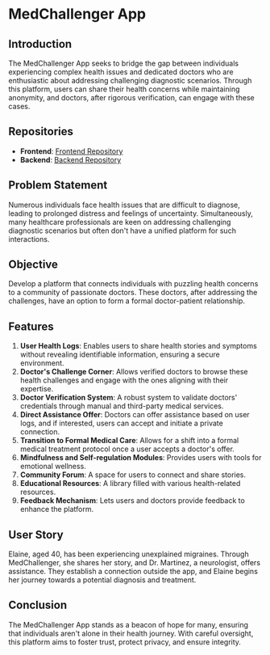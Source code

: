 # MedChallenger App

## Introduction

The MedChallenger App seeks to bridge the gap between individuals experiencing complex health issues and dedicated doctors who are enthusiastic about addressing challenging diagnostic scenarios. Through this platform, users can share their health concerns while maintaining anonymity, and doctors, after rigorous verification, can engage with these cases.

## Repositories

- **Frontend**: [Frontend Repository](https://github.com/Shani4-1/med-challenger-frontend.git)
- **Backend**: [Backend Repository](https://github.com/Shani4-1/med-challenger-backend.git)

## Problem Statement

Numerous individuals face health issues that are difficult to diagnose, leading to prolonged distress and feelings of uncertainty. Simultaneously, many healthcare professionals are keen on addressing challenging diagnostic scenarios but often don't have a unified platform for such interactions.

## Objective

Develop a platform that connects individuals with puzzling health concerns to a community of passionate doctors. These doctors, after addressing the challenges, have an option to form a formal doctor-patient relationship.

## Features

1. **User Health Logs**: Enables users to share health stories and symptoms without revealing identifiable information, ensuring a secure environment.
2. **Doctor's Challenge Corner**: Allows verified doctors to browse these health challenges and engage with the ones aligning with their expertise.
3. **Doctor Verification System**: A robust system to validate doctors' credentials through manual and third-party medical services.
4. **Direct Assistance Offer**: Doctors can offer assistance based on user logs, and if interested, users can accept and initiate a private connection.
5. **Transition to Formal Medical Care**: Allows for a shift into a formal medical treatment protocol once a user accepts a doctor's offer.
6. **Mindfulness and Self-regulation Modules**: Provides users with tools for emotional wellness.
7. **Community Forum**: A space for users to connect and share stories.
8. **Educational Resources**: A library filled with various health-related resources.
9. **Feedback Mechanism**: Lets users and doctors provide feedback to enhance the platform.

## User Story

Elaine, aged 40, has been experiencing unexplained migraines. Through MedChallenger, she shares her story, and Dr. Martinez, a neurologist, offers assistance. They establish a connection outside the app, and Elaine begins her journey towards a potential diagnosis and treatment.

## Conclusion

The MedChallenger App stands as a beacon of hope for many, ensuring that individuals aren't alone in their health journey. With careful oversight, this platform aims to foster trust, protect privacy, and ensure integrity.


